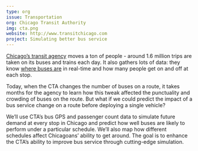 ```yaml
---
type: org
issue: Transportation
org: Chicago Transit Authority
img: cta.png
website: http://www.transitchicago.com
project: Simulating better bus service
---
```


[Chicago’s transit agency](http://www.transitchicago.com) moves a ton of people - around 1.6 million trips are taken on its buses and trains each day. It also gathers lots of data: they know [where buses are](http://www.transitchicago.com/developers/bustracker.aspx) in real-time and how many people get on and off at each stop.

Today, when the CTA changes the number of buses on a route, it takes months for the agency to learn how this tweak affected the punctuality and crowding of buses on the route. But what if we could predict the impact of a bus service change on a route before deploying a single vehicle?

We’ll use CTA’s bus GPS and passenger count data to simulate future demand at every stop in Chicago and predict how well buses are likely to perform under a particular schedule. We’ll also map how different schedules affect Chicagoans’ ability to get around. The goal is to enhance the CTA’s ability to improve bus service through cutting-edge simulation.
      